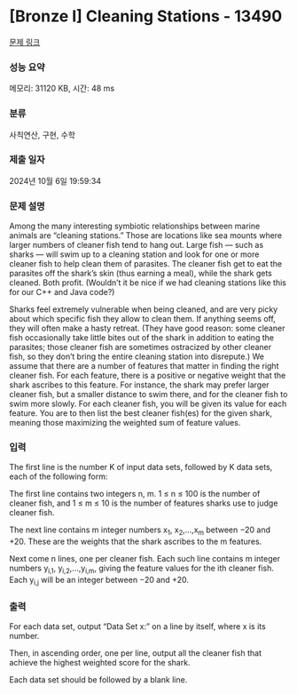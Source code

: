 # [Bronze I] Cleaning Stations - 13490 

[문제 링크](https://www.acmicpc.net/problem/13490) 

### 성능 요약

메모리: 31120 KB, 시간: 48 ms

### 분류

사칙연산, 구현, 수학

### 제출 일자

2024년 10월 6일 19:59:34

### 문제 설명

<p>Among the many interesting symbiotic relationships between marine animals are “cleaning stations.” Those are locations like sea mounts where larger numbers of cleaner fish tend to hang out. Large fish — such as sharks — will swim up to a cleaning station and look for one or more cleaner fish to help clean them of parasites. The cleaner fish get to eat the parasites off the shark’s skin (thus earning a meal), while the shark gets cleaned. Both profit. (Wouldn’t it be nice if we had cleaning stations like this for our C++ and Java code?)</p>

<p>Sharks feel extremely vulnerable when being cleaned, and are very picky about which specific fish they allow to clean them. If anything seems off, they will often make a hasty retreat. (They have good reason: some cleaner fish occasionally take little bites out of the shark in addition to eating the parasites; those cleaner fish are sometimes ostracized by other cleaner fish, so they don’t bring the entire cleaning station into disrepute.) We assume that there are a number of features that matter in finding the right cleaner fish. For each feature, there is a positive or negative weight that the shark ascribes to this feature. For instance, the shark may prefer larger cleaner fish, but a smaller distance to swim there, and for the cleaner fish to swim more slowly. For each cleaner fish, you will be given its value for each feature. You are to then list the best cleaner fish(es) for the given shark, meaning those maximizing the weighted sum of feature values.</p>

### 입력 

 <p>The first line is the number K of input data sets, followed by K data sets, each of the following form:</p>

<p>The first line contains two integers n, m. 1 ≤ n ≤ 100 is the number of cleaner fish, and 1 ≤ m ≤ 10 is the number of features sharks use to judge cleaner fish.</p>

<p>The next line contains m integer numbers x<sub>1</sub>, x<sub>2</sub>,...,x<sub>m</sub> between −20 and +20. These are the weights that the shark ascribes to the m features.</p>

<p>Next come n lines, one per cleaner fish. Each such line contains m integer numbers y<sub>i,1</sub>, y<sub>i,2</sub>,...,y<sub>i,m</sub>, giving the feature values for the ith cleaner fish. Each y<sub>i,j</sub> will be an integer between −20 and +20.</p>

### 출력 

 <p>For each data set, output “Data Set x:” on a line by itself, where x is its number.</p>

<p>Then, in ascending order, one per line, output all the cleaner fish that achieve the highest weighted score for the shark.</p>

<p>Each data set should be followed by a blank line.</p>

